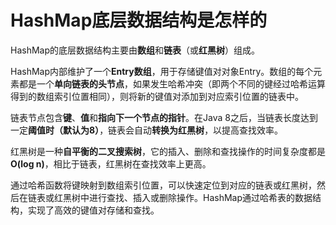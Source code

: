 # HashMap底层数据结构是怎样的

HashMap的底层数据结构主要由**数组**和**链表**（或**红黑树**）组成。

HashMap内部维护了一个**Entry数组**，用于存储键值对对象Entry。数组的每个元素都是一个**单向链表的头节点**，如果发生哈希冲突（即两个不同的键经过哈希运算得到的数组索引位置相同），则将新的键值对添加到对应索引位置的链表中。

链表节点包含**键**、**值**和**指向下一个节点的指针**。在Java 8之后，当链表长度达到一定**阈值时（默认为8）**，链表会自动**转换为红黑树**，以提高查找效率。

红黑树是一种**自平衡的二叉搜索树**，它的插入、删除和查找操作的时间复杂度都是**O(log n)**，相比于链表，红黑树在查找效率上更高。

通过哈希函数将键映射到数组索引位置，可以快速定位到对应的链表或红黑树，然后在链表或红黑树中进行查找、插入或删除操作。HashMap通过哈希表的数据结构，实现了高效的键值对存储和查找。
